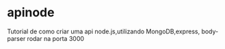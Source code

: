 # apinode
Tutorial de como criar uma api node.js,utilizando MongoDB,express, body-parser
rodar na porta 3000
